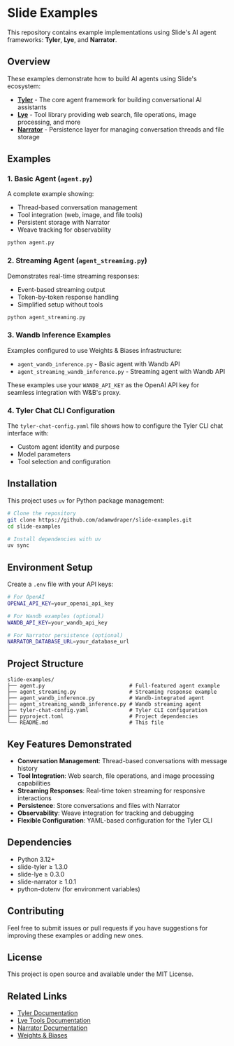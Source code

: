 # Slide Examples

This repository contains example implementations using Slide's AI agent frameworks: **Tyler**, **Lye**, and **Narrator**.

## Overview

These examples demonstrate how to build AI agents using Slide's ecosystem:

- **[Tyler](https://github.com/slide-agi/tyler)** - The core agent framework for building conversational AI assistants
- **[Lye](https://github.com/slide-agi/lye)** - Tool library providing web search, file operations, image processing, and more
- **[Narrator](https://github.com/slide-agi/narrator)** - Persistence layer for managing conversation threads and file storage

## Examples

### 1. Basic Agent (`agent.py`)
A complete example showing:
- Thread-based conversation management
- Tool integration (web, image, and file tools)
- Persistent storage with Narrator
- Weave tracking for observability

```bash
python agent.py
```

### 2. Streaming Agent (`agent_streaming.py`)
Demonstrates real-time streaming responses:
- Event-based streaming output
- Token-by-token response handling
- Simplified setup without tools

```bash
python agent_streaming.py
```

### 3. Wandb Inference Examples
Examples configured to use Weights & Biases infrastructure:
- `agent_wandb_inference.py` - Basic agent with Wandb API
- `agent_streaming_wandb_inference.py` - Streaming agent with Wandb API

These examples use your `WANDB_API_KEY` as the OpenAI API key for seamless integration with W&B's proxy.

### 4. Tyler Chat CLI Configuration
The `tyler-chat-config.yaml` file shows how to configure the Tyler CLI chat interface with:
- Custom agent identity and purpose
- Model parameters
- Tool selection and configuration

## Installation

This project uses `uv` for Python package management:

```bash
# Clone the repository
git clone https://github.com/adamwdraper/slide-examples.git
cd slide-examples

# Install dependencies with uv
uv sync
```

## Environment Setup

Create a `.env` file with your API keys:

```bash
# For OpenAI
OPENAI_API_KEY=your_openai_api_key

# For Wandb examples (optional)
WANDB_API_KEY=your_wandb_api_key

# For Narrator persistence (optional)
NARRATOR_DATABASE_URL=your_database_url
```

## Project Structure

```
slide-examples/
├── agent.py                           # Full-featured agent example
├── agent_streaming.py                 # Streaming response example
├── agent_wandb_inference.py           # Wandb-integrated agent
├── agent_streaming_wandb_inference.py # Wandb streaming agent
├── tyler-chat-config.yaml             # Tyler CLI configuration
├── pyproject.toml                     # Project dependencies
└── README.md                          # This file
```

## Key Features Demonstrated

- **Conversation Management**: Thread-based conversations with message history
- **Tool Integration**: Web search, file operations, and image processing capabilities
- **Streaming Responses**: Real-time token streaming for responsive interactions
- **Persistence**: Store conversations and files with Narrator
- **Observability**: Weave integration for tracking and debugging
- **Flexible Configuration**: YAML-based configuration for the Tyler CLI

## Dependencies

- Python 3.12+
- slide-tyler ≥ 1.3.0
- slide-lye ≥ 0.3.0
- slide-narrator ≥ 1.0.1
- python-dotenv (for environment variables)

## Contributing

Feel free to submit issues or pull requests if you have suggestions for improving these examples or adding new ones.

## License

This project is open source and available under the MIT License.

## Related Links

- [Tyler Documentation](https://github.com/slide-agi/tyler)
- [Lye Tools Documentation](https://github.com/slide-agi/lye)
- [Narrator Documentation](https://github.com/slide-agi/narrator)
- [Weights & Biases](https://wandb.ai/)
